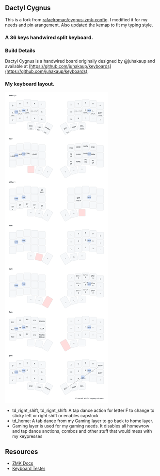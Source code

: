 ## Dactyl Cygnus

This is a fork from [rafaelromao/cygnus-zmk-config](https://github.com/rafaelromao/cygnus-zmk-config). I modified it for my needs and pin arangement.
Also updated the kemap to fit my typing style.

### A 36 keys handwired split keyboard.

### Build Details

Dactyl Cygnus is a handwired board originally designed by @juhakaup and available at [https://github.com/juhakaup/keyboards](https://github.com/juhakaup/keyboards).

### My keyboard layout.

![img](./cygnus_keymap.svg)

* td_rignt_shift, td_rignt_shift: A tap dance action for letter F to change to sticky left or right shift or enables capslock
* td_home: A tab dance from my Gaming layer to go back to home layer.
* Gaming layer is used for my gaming needs. It disables all homewrow and tap dance anctions, combos and other stuff that would mess with my keypresses

## Resources

- [ZMK Docs](https://zmk.dev/docs)
- [Keyboard Tester](https://config.qmk.fm/#/test)
